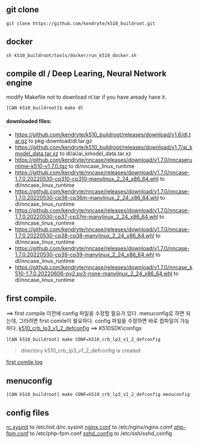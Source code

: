 
## git clone
```shell
git clone https://github.com/kendryte/k510_buildroot.git
```

## docker
```shell
sh k510_buildroot/tools/docker/run_k510_docker.sh
```

## compile dl / Deep Learing, Neural Network engine
modify Makefile not to download nl.tar if you have aready have it.

```shell
[CAN k510_buildroot]$ make dl
```

#### downloaded files:
* https://github.com/kendryte/k510_buildroot/releases/download/v1.6/dl.tar.gz  to  pkg-download/dl.tar.gz
* https://github.com/kendryte/k510_buildroot/releases/download/v1.7/ai_kmodel_data.tar.xz  to  dl/ai/ai_kmodel_data.tar.xz
* https://github.com/kendryte/nncase/releases/download/v1.7.0/nncaseruntime-k510-v1.7.0.tgz to dl/nncase_linux_runtime
* https://github.com/kendryte/nncase/releases/download/v1.7.0/nncase-1.7.0.20220530-cp310-cp310-manylinux_2_24_x86_64.whl to dl/nncase_linux_runtime
* https://github.com/kendryte/nncase/releases/download/v1.7.0/nncase-1.7.0.20220530-cp36-cp36m-manylinux_2_24_x86_64.whl to dl/nncase_linux_runtime
* https://github.com/kendryte/nncase/releases/download/v1.7.0/nncase-1.7.0.20220530-cp37-cp37m-manylinux_2_24_x86_64.whl to dl/nncase_linux_runtime
* https://github.com/kendryte/nncase/releases/download/v1.7.0/nncase-1.7.0.20220530-cp38-cp38-manylinux_2_24_x86_64.whl to dl/nncase_linux_runtime
* https://github.com/kendryte/nncase/releases/download/v1.7.0/nncase-1.7.0.20220530-cp39-cp39-manylinux_2_24_x86_64.whl to dl/nncase_linux_runtime
* https://github.com/kendryte/nncase/releases/download/v1.7.0/nncase_k510-1.7.0.20220606-py2.py3-none-manylinux_2_24_x86_64.whl to dl/nncase_linux_runtime


## first compile.

==>  first compile 이전에 config 파일을 수정할 필요가 있다. menuconfig로 하면 되는데, 그러려면 first comile이 필요하다.
config 파일을 수정하면 바로 컴파일이 가능하다.
[k510_crb_lp3_v1_2_defconfig](..\conf_files\k510_crb_lp3_v1_2_defconfig) ==> K510SDK\configs

```shell
[CAN k510_buildroot] make CONF=k510_crb_lp3_v1_2_defconfig

```
> directory k510_crb_lp3_v1_2_defconfig is created




[first comile log](firstcompile.log)

## menuconfig
```shell
[CAN k510_buildroot] make CONF=k510_crb_lp3_v1_2_defconfig menuconfig

```














## config files
[rc.sysinit](../conf_files/rc.sysinit)  to  /etc/init.d/rc.sysinit
[nginx.conf](../conf_files/nginx.conf)   to /etc/nginx/nginx.comf
[php-fpm.conf](../conf_file/php-fpm.conf)   to /etc/php-fpm.conf
[sshd_config](../conf_file/sshd_config)   to /etc/ssh/sshd_config






